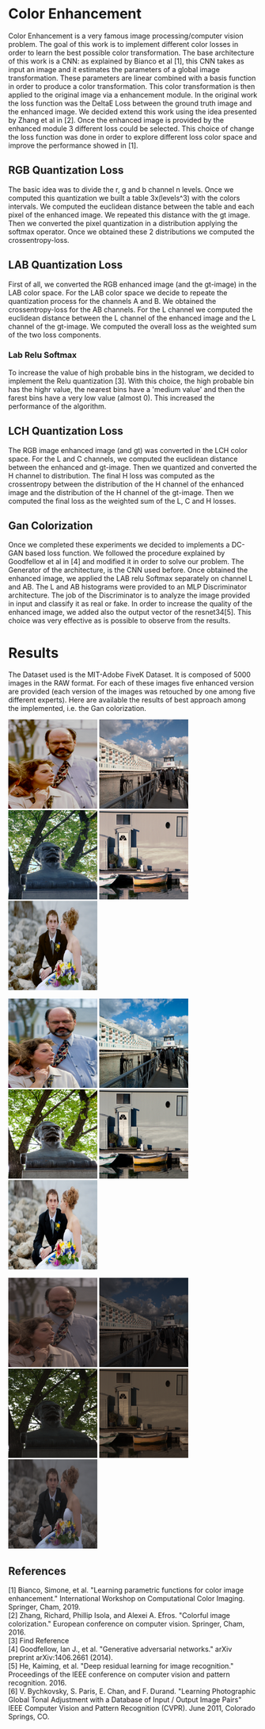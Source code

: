 # Color Enhancement
Color Enhancement is a very famous image processing/computer vision problem. The goal of this work is to implement different color losses
in order to learn the best possible color transformation. The base architecture of this work is a CNN: as explained by Bianco et 
al [1], this CNN takes as input an image and it estimates the parameters of a global image transformation. These parameters are linear combined with
a basis function in order to produce a color transformation. This color transformation is then applied to the original image via a enhancement module.
In the original work the loss function was the DeltaE Loss between the ground truth image and the enhanced image.
We decided extend this work using the idea presented by Zhang et al in [2]. Once the enhanced image is provided by the enhanced module 3 different 
loss could be selected. This choice of change the loss function was done in order to explore different loss color space and improve the performance showed in [1].

## RGB Quantization Loss
The basic idea was to divide the r, g and b channel n levels. Once we computed this quantization we built a table 3x(levels^3) with the colors intervals.
We computed the euclidean distance between the table and each pixel of the enhanced image. We repeated this distance with the gt image. Then we converted the 
pixel quantization in a distribution applying the softmax operator. Once we obtained these 2 distributions we computed the crossentropy-loss.

## LAB Quantization Loss
First of all, we converted the RGB enhanced image (and the gt-image) in the LAB color space.
For the LAB color space we decide to repeate the quantization process for the channels A and B. We obtained the crossentropy-loss for the AB channels. For the L channel we computed the euclidean distance between the L channel of the enhanced image and the L channel of the gt-image. We computed the overall loss as the weighted sum of the two loss components.

### Lab Relu Softmax
To increase the value of high probable bins in the histogram, we decided to implement the Relu quantization [3]. With this choice, the high probable bin has the highr value, the nearest bins have a 'medium value' and then the farest bins have a very low value (almost 0). This increased the performance of the algorithm.

## LCH Quantization Loss
The RGB image enhanced image (and gt) was converted in the LCH color space. For the L and C channels, we computed the euclidean distance between the enhanced and gt-image. Then we quantized and converted the H channel to distribution. The final H loss was computed as the crossentropy between the distribution of the H channel of the enhanced image and the distribution of the H channel of the gt-image. Then we computed the final loss as the weighted sum of the L, C and H losses.

## Gan Colorization
Once we completed these experiments we decided to implements a DC-GAN based loss function. We followed the procedure explained by Goodfellow et al in [4] and modified it in order to solve our problem. The Generator of the architecture, is the CNN used before. Once obtained the enhanced image, we applied the LAB relu Softmax separately on channel L and AB. The L and AB histograms were provided to an MLP Discriminator architecture. The job of the Discriminator is to analyze the image provided in input and classify it as real or fake. In order to increase the quality of the enhanced image, we added also the output vector of the resnet34[5].
This choice was very effective as is possible to observe from the results.

# Results
The Dataset used is the MIT-Adobe FiveK Dataset. It is composed of 5000 images in the RAW format. For each of these images five enhanced version are provided (each version of the images was retouched by one among five different experts).
Here are available the results of best approach among the implemented, i.e. the Gan colorization.
<p float="center">
<img src="https://github.com/OcraM17/ColorEnhancement/blob/master/results/enhanced/2024.png" width="180" height="180">
<img src="https://github.com/OcraM17/ColorEnhancement/blob/master/results/enhanced/4061.png" width="180" height="180">
<img src="https://github.com/OcraM17/ColorEnhancement/blob/master/results/enhanced/4065.png" width="180" height="180">
<img src="https://github.com/OcraM17/ColorEnhancement/blob/master/results/enhanced/4074.png" width="180" height="180">
<img src="https://github.com/OcraM17/ColorEnhancement/blob/master/results/enhanced/4082.png" width="180" height="180">
</p>
<p float="center">
<img src="https://github.com/OcraM17/ColorEnhancement/blob/master/results/expert/2024.png" width="180" height="180">
<img src="https://github.com/OcraM17/ColorEnhancement/blob/master/results/expert/4061.png" width="180" height="180">
<img src="https://github.com/OcraM17/ColorEnhancement/blob/master/results/expert/4065.png" width="180" height="180">
<img src="https://github.com/OcraM17/ColorEnhancement/blob/master/results/expert/4074.png" width="180" height="180">
<img src="https://github.com/OcraM17/ColorEnhancement/blob/master/results/expert/4082.png" width="180" height="180">
</p>

<p float="center">
<img src="https://github.com/OcraM17/ColorEnhancement/blob/master/results/raw/2024.png" width="180" height="180">
<img src="https://github.com/OcraM17/ColorEnhancement/blob/master/results/raw/4061.png" width="180" height="180">
<img src="https://github.com/OcraM17/ColorEnhancement/blob/master/results/raw/4065.png" width="180" height="180">
<img src="https://github.com/OcraM17/ColorEnhancement/blob/master/results/raw/4074.png" width="180" height="180">
<img src="https://github.com/OcraM17/ColorEnhancement/blob/master/results/raw/4082.png" width="180" height="180">
</p>

## References
[1] Bianco, Simone, et al. "Learning parametric functions for color image enhancement." International Workshop on Computational Color Imaging. Springer, Cham, 2019. \
[2] Zhang, Richard, Phillip Isola, and Alexei A. Efros. "Colorful image colorization." European conference on computer vision. Springer, Cham, 2016. \
[3] Find Reference \
[4] Goodfellow, Ian J., et al. "Generative adversarial networks." arXiv preprint arXiv:1406.2661 (2014). \
[5] He, Kaiming, et al. "Deep residual learning for image recognition." Proceedings of the IEEE conference on computer vision and pattern recognition. 2016. \
[6] V. Bychkovsky, S. Paris, E. Chan, and F. Durand. "Learning Photographic Global Tonal Adjustment with a Database of Input / Output Image Pairs" IEEE Computer Vision and Pattern Recognition (CVPR). June 2011, Colorado Springs, CO.
